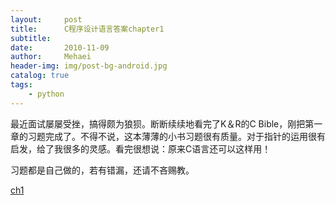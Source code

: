 ```yaml
---
layout:     post
title:      C程序设计语言答案chapter1
subtitle:   
date:       2010-11-09
author:     Mehaei
header-img: img/post-bg-android.jpg
catalog: true
tags:
    - python
---
```

最近面试屡屡受挫，搞得颇为狼狈。断断续续地看完了K＆R的C Bible，刚把第一章的习题完成了。不得不说，这本薄薄的小书习题很有质量。对于指针的运用很有启发，给了我很多的灵感。看完很想说：原来C语言还可以这样用！

习题都是自己做的，若有错漏，还请不吝赐教。

[ch1](http://files.cnblogs.com/Lifehacker/ch1.7z)
